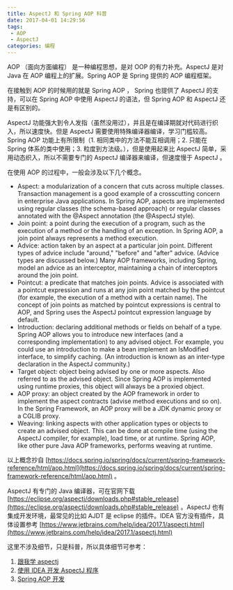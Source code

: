 ```yaml
---
title: AspectJ 和 Spring AOP 科普
date: 2017-04-01 14:29:56
tags: 
 - AOP
 - AspectJ
categories: 编程
---
```



AOP （面向方面编程） 是一种编程思想，是对 OOP 的有力补充。AspectJ 是对 Java 在 AOP 编程上的扩展。Spring AOP 是 Spring 提供的 AOP 编程框架。

<!-- more -->

在接触到 AOP 的时候用的就是 Spring AOP ， Spring 也提供了 AspectJ 的支持，可以在 Spring AOP 中使用 AspectJ 的语法，但 Spring AOP 和 AspectJ 还是有区别的。

AspectJ 功能强大到令人发指（虽然没用过），并且是在编译期就对代码进行织入，所以速度快。但是 AspectJ 需要使用特殊编译器编译，学习门槛较高。
Spring AOP 功能上有所限制（1. 相同类中的方法不能互相调用；2. 只能在 Spring 体系的类中使用；3. 粒度到方法级。），但是使用起来比 AspectJ 简单，采用动态织入，所以不需要专门的 AspectJ 编译器来编译，但速度慢于 AspectJ 。


在使用 AOP 的过程中，一般会涉及以下几个概念。

*    Aspect: a modularization of a concern that cuts across multiple classes. Transaction management is a good example of a crosscutting concern in enterprise Java applications. In Spring AOP, aspects are implemented using regular classes (the schema-based approach) or regular classes annotated with the @Aspect annotation (the @AspectJ style).
*    Join point: a point during the execution of a program, such as the execution of a method or the handling of an exception. In Spring AOP, a join point always represents a method execution.
*    Advice: action taken by an aspect at a particular join point. Different types of advice include "around," "before" and "after" advice. (Advice types are discussed below.) Many AOP frameworks, including Spring, model an advice as an interceptor, maintaining a chain of interceptors around the join point.
*    Pointcut: a predicate that matches join points. Advice is associated with a pointcut expression and runs at any join point matched by the pointcut (for example, the execution of a method with a certain name). The concept of join points as matched by pointcut expressions is central to AOP, and Spring uses the AspectJ pointcut expression language by default.
*    Introduction: declaring additional methods or fields on behalf of a type. Spring AOP allows you to introduce new interfaces (and a corresponding implementation) to any advised object. For example, you could use an introduction to make a bean implement an IsModified interface, to simplify caching. (An introduction is known as an inter-type declaration in the AspectJ community.)
*    Target object: object being advised by one or more aspects. Also referred to as the advised object. Since Spring AOP is implemented using runtime proxies, this object will always be a proxied object.
*    AOP proxy: an object created by the AOP framework in order to implement the aspect contracts (advise method executions and so on). In the Spring Framework, an AOP proxy will be a JDK dynamic proxy or a CGLIB proxy.
*    Weaving: linking aspects with other application types or objects to create an advised object. This can be done at compile time (using the AspectJ compiler, for example), load time, or at runtime. Spring AOP, like other pure Java AOP frameworks, performs weaving at runtime. 



以上概念抄自 [https://docs.spring.io/spring/docs/current/spring-framework-reference/html/aop.html](https://docs.spring.io/spring/docs/current/spring-framework-reference/html/aop.html) 。

AspectJ 有专门的 Java 编译器，可在官网下载 [https://eclipse.org/aspectj/downloads.php#stable_release](https://eclipse.org/aspectj/downloads.php#stable_release) 。AspectJ 也有集成开发环境，最常见的比如 AJDT 是 eclipse 的插件。IDEA 官方没有插件，具体设置参考 [https://www.jetbrains.com/help/idea/2017.1/aspectj.html](https://www.jetbrains.com/help/idea/2017.1/aspectj.html) 


这里不涉及细节，只是科普，所以具体细节可参考：
1. [跟我学 aspectj](http://blog.csdn.net/zl3450341/article/details/7673938) 
2. [使用 IDEA 开发 AspectJ 程序]()
3. [Spring AOP 开发]()

